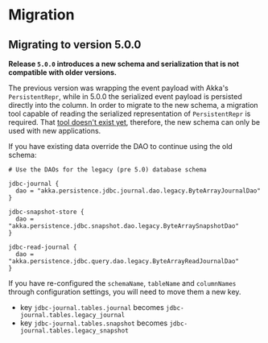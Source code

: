 # Migration

## Migrating to version 5.0.0

**Release `5.0.0` introduces a new schema and serialization that is not compatible with older versions.** 

The previous version was wrapping the event payload with Akka's `PersistentRepr`, while in 5.0.0 the serialized event payload is persisted directly into the column. In order to migrate to the new schema, a migration tool capable of reading the serialized representation of `PersistentRepr` is required. That [tool doesn't exist yet](https://github.com/akka/akka-persistence-jdbc/issues/317), therefore, the new schema can only be used with new applications.

If you have existing data override the DAO to continue using the old schema:

```hocon
# Use the DAOs for the legacy (pre 5.0) database schema

jdbc-journal {
  dao = "akka.persistence.jdbc.journal.dao.legacy.ByteArrayJournalDao"
}

jdbc-snapshot-store {
  dao = "akka.persistence.jdbc.snapshot.dao.legacy.ByteArraySnapshotDao"
}

jdbc-read-journal {
  dao = "akka.persistence.jdbc.query.dao.legacy.ByteArrayReadJournalDao"
}
```

If you have re-configured the `schemaName`, `tableName` and `columnNames` through configuration settings, you will need to move them a new key.

* key `jdbc-journal.tables.journal` becomes `jdbc-journal.tables.legacy_journal`
* key `jdbc-journal.tables.snapshot` becomes `jdbc-journal.tables.legacy_snapshot`
